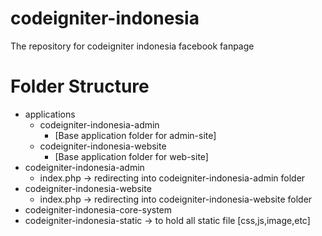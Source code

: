 # codeigniter-indonesia
The repository for codeigniter indonesia facebook fanpage

# Folder Structure
- applications
	- codeigniter-indonesia-admin
		- [Base application folder for admin-site]
	- codeigniter-indonesia-website
		- [Base application folder for web-site]
- codeigniter-indonesia-admin
	- index.php -> redirecting into codeigniter-indonesia-admin folder
- codeigniter-indonesia-website
	- index.php -> redirecting into codeigniter-indonesia-website folder
- codeigniter-indonesia-core-system
- codeigniter-indonesia-static -> to hold all static file [css,js,image,etc]
